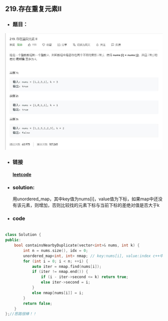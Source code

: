##   219.存在重复元素II

- ### 题目：
![add image](https://github.com/hexing2333/Leetcode-cpp/raw/master/img/219.存在重复元素II.jpg)
- ### 链接

  #### [leetcode](https://leetcode-cn.com/problems/contains-duplicate-ii/)

- ###  solution:

  用unordered_map，其中key值为nums[i]，value值为下标，如果map中还没有该元素，则增加，否则比较找的元素下标与当前下标的差绝对值是否大于k

- ### code

```c++

class Solution {
public:
    bool containsNearbyDuplicate(vector<int>& nums, int k) {
        int n = nums.size(), idx = 0;
        unordered_map<int, int> nmap; // key:nums[i], value:index c++中用这个
        for (int i = 0; i < n; ++i) {
            auto iter = nmap.find(nums[i]);
            if (iter != nmap.end()) {
                if (i - iter->second <= k) return true;
                else iter->second = i;
            }
            else nmap[nums[i]] = i;
        }
        return false;
    }
};//思路很棒！！

```
